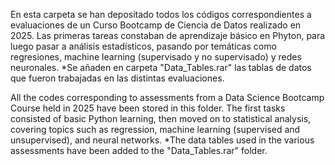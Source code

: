 En esta carpeta se han depositado todos los códigos correspondientes a evaluaciones de un Curso Bootcamp de Ciencia de Datos realizado en 2025.
Las primeras tareas constaban de aprendizaje básico en Phyton, para luego pasar a análisis estadísticos, pasando por temáticas como regresiones, machine learning (supervisado y no supervisado) y redes neuronales.
*Se añaden en carpeta "Data_Tables.rar" las tablas de datos que fueron trabajadas en las distintas evaluaciones.

All the codes corresponding to assessments from a Data Science Bootcamp Course held in 2025 have been stored in this folder.
The first tasks consisted of basic Python learning, then moved on to statistical analysis, covering topics such as regression, machine learning (supervised and unsupervised), and neural networks.
*The data tables used in the various assessments have been added to the "Data_Tables.rar" folder.
